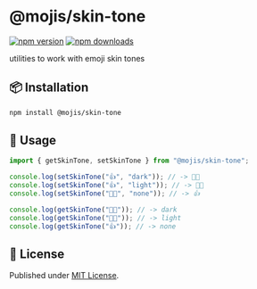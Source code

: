 # @mojis/skin-tone

[![npm version][npm-version-src]][npm-version-href]
[![npm downloads][npm-downloads-src]][npm-downloads-href]

utilities to work with emoji skin tones

## 📦 Installation

```bash
npm install @mojis/skin-tone
```

## 🚀 Usage

```ts
import { getSkinTone, setSkinTone } from "@mojis/skin-tone";

console.log(setSkinTone("👍", "dark")); // -> 👍🏿
console.log(setSkinTone("👍", "light")); // -> 👍🏻
console.log(setSkinTone("👍🏻", "none")); // -> 👍

console.log(getSkinTone("👍🏿")); // -> dark
console.log(getSkinTone("👍🏻")); // -> light
console.log(getSkinTone("👍")); // -> none
```

## 📄 License

Published under [MIT License](./LICENSE).

<!-- Badges -->

[npm-version-src]: https://img.shields.io/npm/v/@mojis/skin-tone?style=flat&colorA=18181B&colorB=4169E1
[npm-version-href]: https://npmjs.com/package/@mojis/skin-tone
[npm-downloads-src]: https://img.shields.io/npm/dm/@mojis/skin-tone?style=flat&colorA=18181B&colorB=4169E1
[npm-downloads-href]: https://npmjs.com/package/@mojis/skin-tone
